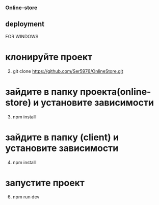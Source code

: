### Online-store

## deployment

FOR WINDOWS

# клонируйте проект

2. git clone https://github.com/Ser5976/OnlineStore.git

# зайдите в папку проекта(online-store) и установите зависимости

3. npm install

# зайдите в папку (client) и установите зависимости

4. npm install

# запустите проект

6. npm run dev
